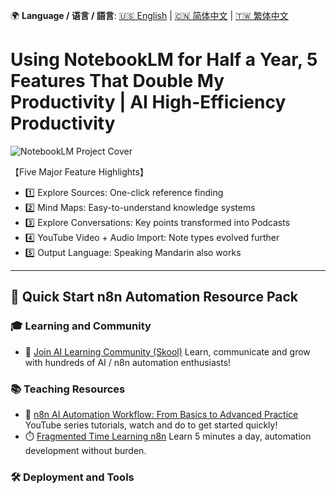🌍 **Language / 语言 / 語言**: [🇺🇸 English](./readme-en.md) | [🇨🇳 简体中文](./readme-cn.md) | [🇹🇼 繁体中文](./readme.md)

# Using NotebookLM for Half a Year, 5 Features That Double My Productivity | AI High-Efficiency Productivity

![NotebookLM Project Cover](https://github.com/qwedsazxc78/ai-automation-n8n/blob/main/n8n/31-5-tips-notebooklm/cover.png?raw=true)

【Five Major Feature Highlights】
* 1️⃣ Explore Sources: One-click reference finding
* 2️⃣ Mind Maps: Easy-to-understand knowledge systems
* 3️⃣ Explore Conversations: Key points transformed into Podcasts
* 4️⃣ YouTube Video + Audio Import: Note types evolved further
* 5️⃣ Output Language: Speaking Mandarin also works

---

## 🚀 Quick Start n8n Automation Resource Pack

### 🎓 Learning and Community

* 🔗 [Join AI Learning Community (Skool)](https://www.skool.com/ai-brain-alex/about?ref=5dde9b20e8e7432aa9a01df6e89685f4)
  Learn, communicate and grow with hundreds of AI / n8n automation enthusiasts!

### 📚 Teaching Resources

* 🎥 [n8n AI Automation Workflow: From Basics to Advanced Practice](https://youtube.com/playlist?list=PLUf88uk7T54I83MBdbuXgUuA8rVklF4FA&si=wHsQw8YJu-erSdLd)
  YouTube series tutorials, watch and do to get started quickly!
* ⏱️ [Fragmented Time Learning n8n](https://youtube.com/playlist?list=PLUf88uk7T54Iv6LV2NFgdTghaX2cPhtgH&si=G3gj2qn179ZFUqAZ)
  Learn 5 minutes a day, automation development without burden.

### 🛠️ Deployment and Tools